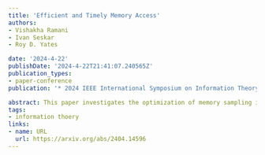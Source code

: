```yaml
---
title: 'Efficient and Timely Memory Access'
authors:
- Vishakha Ramani
- Ivan Seskar
- Roy D. Yates

date: '2024-4-22'
publishDate: '2024-4-22T21:41:07.240565Z'
publication_types:
- paper-conference
publication: '* 2024 IEEE International Symposium on Information Theory (ISIT 2024)*'

abstract: This paper investigates the optimization of memory sampling in status updating systems, where source updates are published in shared memory, and reader process samples the memory for source updates by paying a sampling cost. We formulate a discrete-time decision problem to find a sampling policy that minimizes average cost comprising age at the client and the cost incurred due to sampling. We establish that an optimal policy is a stationary and deterministic threshold-type policy, and subsequently derive optimal threshold and the corresponding optimal average cost.
tags:
- information thoery
links:
- name: URL
  url: https://arxiv.org/abs/2404.14596
---
```

